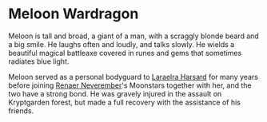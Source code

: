 # Meloon Wardragon

Meloon is tall and broad, a giant of a man, with a scraggly blonde beard and a big smile. He laughs often and loudly, and talks slowly. He wields a beautiful magical battleaxe covered in runes and gems that sometimes radiates blue light.

Meloon served as a personal bodyguard to [Laraelra Harsard](Laraelra%20Harsard.md) for many years before joining [Renaer Neverember](Renaer%20Neverember.md)'s Moonstars together with her, and the two have a strong bond. He was gravely injured in the assault on Kryptgarden forest, but made a full recovery with the assistance of his friends.